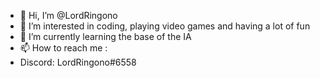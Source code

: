 - 👋 Hi, I’m @LordRingono
- 👀 I’m interested in coding, playing video games and having a lot of fun
- 🌱 I’m currently learning the base of the IA
- 📫 How to reach me :
-   Discord: LordRingono#6558

<!---
LordRingono/LordRingono is a ✨ special ✨ repository because its `README.md` (this file) appears on your GitHub profile.
You can click the Preview link to take a look at your changes.
--->
